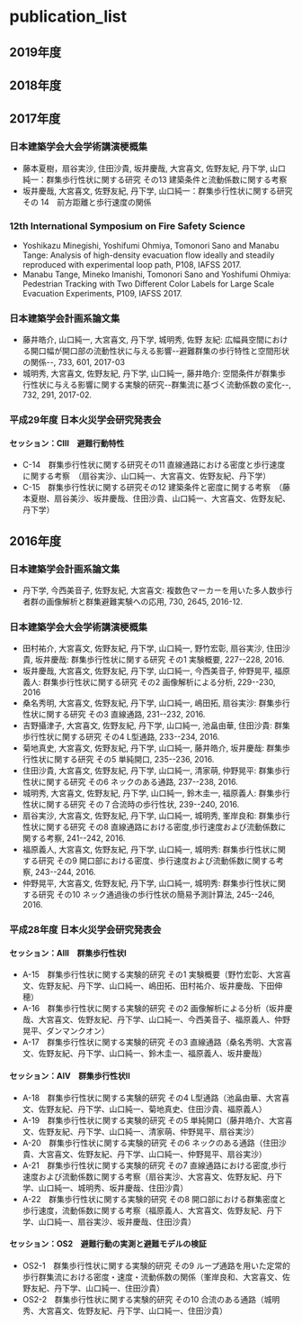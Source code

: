# publication_list

## 2019年度

## 2018年度

## 2017年度

### 日本建築学会大会学術講演梗概集
* 藤本夏樹，扇谷実沙, 住田沙貴, 坂井慶哉, 大宮喜文, 佐野友紀, 丹下学, 山口純一：群集歩行性状に関する研究 その13 建築条件と流動係数に関する考察
* 坂井慶哉, 大宮喜文, 佐野友紀, 丹下学, 山口純一：群集歩行性状に関する研究　その 14　前方距離と歩行速度の関係

### 12th International Symposium on Fire Safety Science
* Yoshikazu Minegishi, Yoshifumi Ohmiya, Tomonori Sano and Manabu Tange: Analysis of high-density evacuation flow ideally and steadily reproduced with experimental loop path, P108, IAFSS 2017.
* Manabu Tange, Mineko Imanishi, Tomonori Sano and Yoshifumi Ohmiya: Pedestrian Tracking with Two Different Color Labels for Large Scale Evacuation Experiments, P109, IAFSS 2017.

### 日本建築学会計画系論文集
* 藤井皓介, 山口純一, 大宮喜文, 丹下学, 城明秀, 佐野 友紀: 広幅員空間における開口幅が開口部の流動性状に与える影響--避難群集の歩行特性と空間形状の関係--, 733, 601, 2017-03
* 城明秀, 大宮喜文, 佐野友紀, 丹下学, 山口純一, 藤井皓介: 空間条件が群集歩行性状に与える影響に関する実験的研究--群集流に基づく流動係数の変化--, 732, 291, 2017-02.

### 平成29年度 日本火災学会研究発表会

#### セッション：CIII　避難行動特性
* C-14　群集歩行性状に関する研究その11 直線通路における密度と歩行速度に関する考察　（扇谷実沙、山口純一、大宮喜文、佐野友紀、丹下学）
* C-15　群集歩行性状に関する研究その12 建築条件と密度に関する考察　（藤本夏樹、扇谷美沙、坂井慶哉、住田沙貴、山口純一、大宮喜文、佐野友紀、丹下学）

## 2016年度

### 日本建築学会計画系論文集

* 丹下学, 今西美音子, 佐野友紀, 大宮喜文: 複数色マーカーを用いた多人数歩行者群の画像解析と群集避難実験への応用, 730, 2645, 2016-12.

### 日本建築学会大会学術講演梗概集

* 田村祐介, 大宮喜文, 佐野友紀, 丹下学, 山口純一, 野竹宏彰, 扇谷実沙, 住田沙貴, 坂井慶哉: 群集歩行性状に関する研究 その1 実験概要, 227--228, 2016.
* 坂井慶哉, 大宮喜文, 佐野友紀, 丹下学, 山口純一, 今西美音子, 仲野晃平, 福原義人: 群集歩行性状に関する研究 その2 画像解析による分析, 229--230, 2016
* 桑名秀明, 大宮喜文, 佐野友紀, 丹下学, 山口純一, 嶋田拓, 扇谷実沙: 群集歩行性状に関する研究 その3 直線通路, 231--232, 2016.
* 吉野攝津子, 大宮喜文, 佐野友紀, 丹下学, 山口純一, 池畠由華, 住田沙貴: 群集歩行性状に関する研究 その4 L型通路, 233--234, 2016.
* 菊地真史, 大宮喜文, 佐野友紀, 丹下学, 山口純一, 藤井皓介, 坂井慶哉: 群集歩行性状に関する研究 その5 単純開口, 235--236, 2016.
* 住田沙貴, 大宮喜文, 佐野友紀, 丹下学, 山口純一, 清家萌, 仲野晃平: 群集歩行性状に関する研究 その6 ネックのある通路, 237--238, 2016.
* 城明秀, 大宮喜文, 佐野友紀, 丹下学, 山口純一, 鈴木圭一, 福原義人: 群集歩行性状に関する研究 その７合流時の歩行性状, 239--240, 2016.
* 扇谷実沙, 大宮喜文, 佐野友紀, 丹下学, 山口純一, 城明秀, 峯岸良和: 群集歩行性状に関する研究 その8 直線通路における密度,歩行速度および流動係数に関する考察, 241--242, 2016.
* 福原義人, 大宮喜文, 佐野友紀, 丹下学, 山口純一, 城明秀: 群集歩行性状に関する研究 その9 開口部における密度、歩行速度および流動係数に関する考察, 243--244, 2016.
* 仲野晃平, 大宮喜文, 佐野友紀, 丹下学, 山口純一, 城明秀: 群集歩行性状に関する研究 その10 ネック通過後の歩行性状の簡易予測計算法, 245--246, 2016.

### 平成28年度 日本火災学会研究発表会
#### セッション：AIII　群集歩行性状I
* A-15　群集歩行性状に関する実験的研究 その1 実験概要（野竹宏彰、大宮喜文、佐野友紀、丹下学、山口純一、嶋田拓、田村祐介、坂井慶哉、下田伸穂）
* A-16　群集歩行性状に関する実験的研究 その2 画像解析による分析（坂井慶哉、大宮喜文、佐野友紀、丹下学、山口純一、今西美音子、福原義人、仲野晃平、ダンマンクオン）
* A-17　群集歩行性状に関する実験的研究 その3 直線通路（桑名秀明、大宮喜文、佐野友紀、丹下学、山口純一、鈴木圭一、福原義人、坂井慶哉）

#### セッション：AIV　群集歩行性状II
* A-18　群集歩行性状に関する実験的研究 その4 L型通路（池畠由華、大宮喜文、佐野友紀、丹下学、山口純一、菊地真史、住田沙貴、福原義人）
* A-19　群集歩行性状に関する実験的研究 その5 単純開口（藤井皓介、大宮喜文、佐野友紀、丹下学、山口純一、清家萌、仲野晃平、扇谷実沙）
* A-20　群集歩行性状に関する実験的研究 その6 ネックのある通路（住田沙貴、大宮喜文、佐野友紀、丹下学、山口純一、仲野晃平、扇谷実沙）
* A-21　群集歩行性状に関する実験的研究 その7 直線通路における密度,歩行速度および流動係数に関する考察（扇谷実沙、大宮喜文、佐野友紀、丹下学、山口純一、城明秀、坂井慶哉、住田沙貴）
* A-22　群集歩行性状に関する実験的研究 その8 開口部における群集密度と歩行速度，流動係数に関する考察（福原義人、大宮喜文、佐野友紀、丹下学、山口純一、扇谷実沙、坂井慶哉、住田沙貴）

#### セッション：OS2　避難行動の実測と避難モデルの検証
* OS2-1　群集歩行性状に関する実験的研究 その9 ループ通路を用いた定常的歩行群集流における密度・速度・流動係数の関係（峯岸良和、大宮喜文、佐野友紀、丹下学、山口純一、住田沙貴）
* OS2-2　群集歩行性状に関する実験的研究 その10 合流のある通路（城明秀、大宮喜文、佐野友紀、丹下学、山口純一、住田沙貴）

